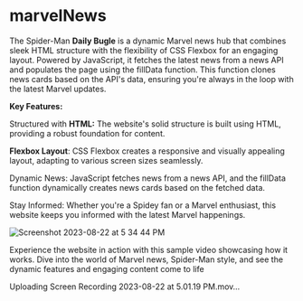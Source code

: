 # marvelNews

The Spider-Man **Daily Bugle** is a dynamic Marvel news hub that combines sleek HTML structure with the flexibility of CSS Flexbox for an engaging layout. Powered by JavaScript, it fetches the latest news from a news API and populates the page using the fillData function. This function clones news cards based on the API's data, ensuring you're always in the loop with the latest Marvel updates.

**Key Features:**

Structured with **HTML:** The website's solid structure is built using HTML, providing a robust foundation for content.

**Flexbox Layout**: CSS Flexbox creates a responsive and visually appealing layout, adapting to various screen sizes seamlessly.

Dynamic News: JavaScript fetches news from a news API, and the fillData function dynamically creates news cards based on the fetched data.

Stay Informed: Whether you're a Spidey fan or a Marvel enthusiast, this website keeps you informed with the latest Marvel happenings.

![Screenshot 2023-08-22 at 5 34 44 PM](https://github.com/ShardulAK/marvelNews/assets/101564597/9f18f2d8-e8e4-4695-bd37-b98c6dee0a96)

Experience the website in action with this sample video showcasing how it works. Dive into the world of Marvel news, Spider-Man style, and see the dynamic features and engaging content come to life


Uploading Screen Recording 2023-08-22 at 5.01.19 PM.mov…

